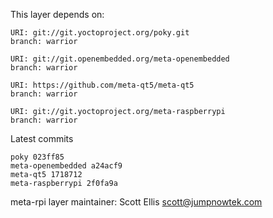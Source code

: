 This layer depends on:

    URI: git://git.yoctoproject.org/poky.git
    branch: warrior

    URI: git://git.openembedded.org/meta-openembedded
    branch: warrior

    URI: https://github.com/meta-qt5/meta-qt5
    branch: warrior

    URI: git://git.yoctoproject.org/meta-raspberrypi
    branch: warrior

Latest commits

    poky 023ff85
    meta-openembedded a24acf9
    meta-qt5 1718712
    meta-raspberrypi 2f0fa9a

meta-rpi layer maintainer: Scott Ellis <scott@jumpnowtek.com>

